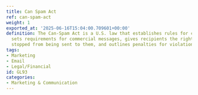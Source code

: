 ```yaml
---
title: Can Spam Act
ref: can-spam-act
weight: 1
exported_at: '2025-06-16T15:04:00.709601+00:00'
definition: The Can-Spam Act is a U.S. law that establishes rules for commercial email,
  sets requirements for commercial messages, gives recipients the right to have emails
  stopped from being sent to them, and outlines penalties for violations.
tags:
- Marketing
- Email
- Legal/Financial
id: GL93
categories:
- Marketing & Communication
---
```


